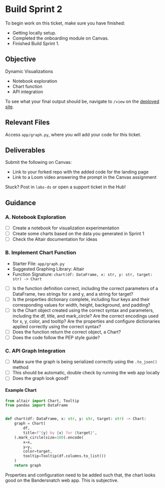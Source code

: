 # Build Sprint 2

To begin work on this ticket, make sure you have finished:
- Getting locally setup.
- Completed the onboarding module on Canvas.
- Finished Build Sprint 1.

## Objective

Dynamic Visualizations

- Notebook exploration
- Chart function
- API integration

To see what your final output should be, navigate to `/view` on the [deployed site](https://bandersnatch.herokuapp.com/).

## Relevant Files

Access `app/graph.py`, where you will add your code for this ticket. 

## Deliverables

Submit the following on Canvas:
- Link to your forked repo with the added code for the landing page
- Link to a Loom video answering the prompt in the Canvas assignment

Stuck? Post in `labs-ds` or open a support ticket in the Hub!

## Guidance

### A. Notebook Exploration
- [ ] Create a notebook for visualization experimentation
- [ ] Create some charts based on the data you generated in Sprint 1
- [ ] Check the Altair documentation for ideas

### B. Implement Chart Function
- Starter File: `app/graph.py`
- Suggested Graphing Library: Altair
- Function Signature: `chart(df: DataFrame, x: str, y: str, target: str) -> Chart`

- [ ] Is the function definition correct, including the correct parameters of a DataFrame, two strings for x and y, and a string for target? 
- [ ] Is the properties dictionary complete, including four keys and their corresponding values for width, height, background, and padding? 
- [ ] Is the Chart object created using the correct syntax and parameters, including the df, title, and mark_circle? Are the correct encodings used for x, y, color, and tooltip? Are the properties and configure dictionaries applied correctly using the correct syntax? 
- [ ] Does the function return the correct object, a Chart?
- [ ] Does the code follow the PEP style guide?

### C. API Graph Integration
- [ ] Make sure the graph is being serialized correctly using the `.to_json()` method
- [ ] This should be automatic, double check by running the web app locally
- [ ] Does the graph look good?

#### Example Chart
```python
from altair import Chart, Tooltip
from pandas import DataFrame


def chart(df: DataFrame, x: str, y: str, target: str) -> Chart:
    graph = Chart(
        df,
        title=f"{y} by {x} for {target}",
    ).mark_circle(size=100).encode(
        x=x,
        y=y,
        color=target,
        tooltip=Tooltip(df.columns.to_list())
    )
    return graph

```
Properties and configuration need to be added such that, the chart looks good on the Bandersnatch web app. This is subjective.
